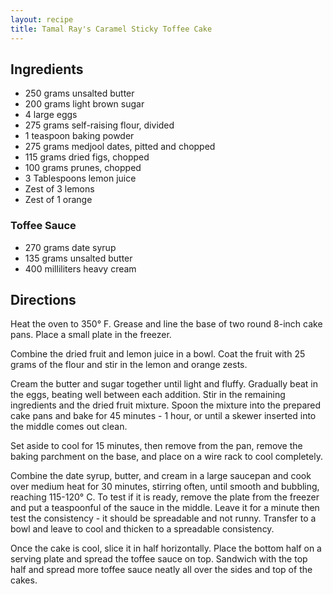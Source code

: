 ```yaml
---
layout: recipe
title: Tamal Ray's Caramel Sticky Toffee Cake
---
```


## Ingredients

* 250 grams unsalted butter
* 200 grams light brown sugar
* 4 large eggs
* 275 grams self-raising flour, divided
* 1 teaspoon baking powder
* 275 grams medjool dates, pitted and chopped
* 115 grams dried figs, chopped
* 100 grams prunes, chopped
* 3 Tablespoons lemon juice
* Zest of 3 lemons
* Zest of 1 orange

### Toffee Sauce

* 270 grams date syrup
* 135 grams unsalted butter
* 400 milliliters heavy cream

## Directions

Heat the oven to 350° F. Grease and line the base of two round 8-inch
cake pans. Place a small plate in the freezer.

Combine the dried fruit and lemon juice in a bowl. Coat the fruit with
25 grams of the flour and stir in the lemon and orange zests.

Cream the butter and sugar together until light and fluffy. Gradually
beat in the eggs, beating well between each addition. Stir in the
remaining ingredients and the dried fruit mixture. Spoon the mixture
into the prepared cake pans and bake for 45 minutes - 1 hour, or until a
skewer inserted into the middle comes out clean.

Set aside to cool for 15 minutes, then remove from the pan, remove the
baking parchment on the base, and place on a wire rack to cool
completely.

Combine the date syrup, butter, and cream in a large saucepan and cook
over medium heat for 30 minutes, stirring often, until smooth and
bubbling, reaching 115-120° C. To test if it is ready, remove the plate
from the freezer and put a teaspoonful of the sauce in the middle. Leave
it for a minute then test the consistency - it should be spreadable and
not runny. Transfer to a bowl and leave to cool and thicken to a
spreadable consistency.

Once the cake is cool, slice it in half horizontally. Place the bottom
half on a serving plate and spread the toffee sauce on top. Sandwich
with the top half and spread more toffee sauce neatly all over the sides
and top of the cakes.
